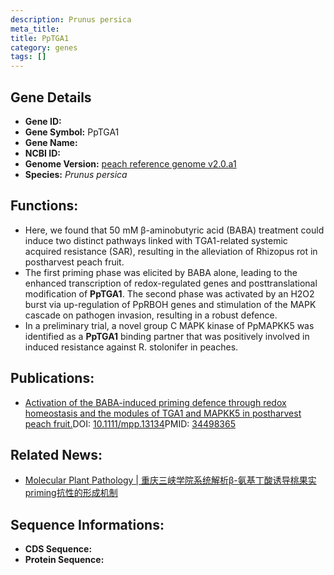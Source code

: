 ```yaml
---
description: Prunus persica
meta_title:
title: PpTGA1
category: genes
tags: []
---
```


## Gene Details
- **Gene ID:**	[](https://www.maizegdb.org/gene_center/gene/)
- **Gene Symbol:** PpTGA1
- **Gene Name:** 
- **NCBI ID:** [](https://www.ncbi.nlm.nih.gov/gene/?term=)
- **Genome Version:** [peach reference genome v2.0.a1]()
- **Species:** *Prunus persica*

## Functions:
   - Here, we found that 50 mM β-aminobutyric acid (BABA) treatment could induce two distinct pathways linked with TGA1-related systemic acquired resistance (SAR), resulting in the alleviation of Rhizopus rot in postharvest peach fruit.
   - The first priming phase was elicited by BABA alone, leading to the enhanced transcription of redox-regulated genes and posttranslational modification of **PpTGA1**. The second phase was activated by an H2O2 burst via up-regulation of PpRBOH genes and stimulation of the MAPK cascade on pathogen invasion, resulting in a robust defence.
   - In a preliminary trial, a novel group C MAPK kinase of PpMAPKK5 was identified as a **PpTGA1** binding partner that was positively involved in induced resistance against R. stolonifer in peaches.

## Publications:
   - [Activation of the BABA-induced priming defence through redox homeostasis and the modules of TGA1 and MAPKK5 in postharvest peach fruit.]( https://bsppjournals.onlinelibrary.wiley.com/doi/10.1111/mpp.13134)DOI:   [10.1111/mpp.13134](https://bsppjournals.onlinelibrary.wiley.com/doi/10.1111/mpp.13134)PMID:   [34498365](https://pubmed.ncbi.nlm.nih.gov/34498365/)

## Related News:
   - [Molecular Plant Pathology | 重庆三峡学院系统解析β-氨基丁酸诱导桃果实priming抗性的形成机制](https://mp.weixin.qq.com/s?__biz=Mzg3MDEwNDEyMg==&mid=2247519398&idx=6&sn=3b160f38a95ee0700c1e217f03d3c329&chksm=ce9021f3f9e7a8e597d1278acee85344aacf974c6dd52c2bf3245a9da211cde0eab18fbfd239&scene=27#wechat_redirect)

## Sequence Informations:
- **CDS Sequence:**
- **Protein Sequence:**
